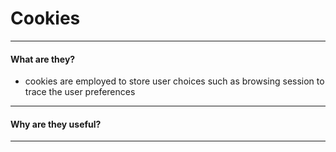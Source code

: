# Cookies
----------
#### What are they?
- cookies are employed to store user choices such as browsing session to trace the user preferences
---------------------
#### Why are they useful?
--------------------
